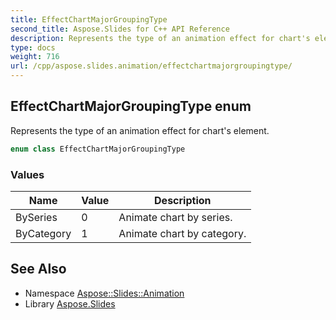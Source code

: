 ```yaml
---
title: EffectChartMajorGroupingType
second_title: Aspose.Slides for C++ API Reference
description: Represents the type of an animation effect for chart's element.
type: docs
weight: 716
url: /cpp/aspose.slides.animation/effectchartmajorgroupingtype/
---
```

## EffectChartMajorGroupingType enum


Represents the type of an animation effect for chart's element.

```cpp
enum class EffectChartMajorGroupingType
```

### Values

| Name | Value | Description |
| --- | --- | --- |
| BySeries | 0 | Animate chart by series. |
| ByCategory | 1 | Animate chart by category. |

## See Also

* Namespace [Aspose::Slides::Animation](../)
* Library [Aspose.Slides](../../)
